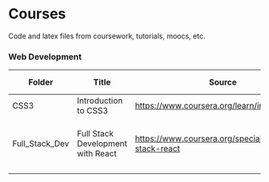 # Courses

Code and latex files from coursework, tutorials, moocs, etc.

### Web Development

| **Folder** | **Title** | **Source** | **Skills / Tools** |
|---|---|---|---|
| CSS3 | Introduction to CSS3 | https://www.coursera.org/learn/introcss | CSS, Web Design |
| Full_Stack_Dev | Full Stack Development with React | https://www.coursera.org/specializations/full-stack-react | Bootstrap, Node.js, jQuery, SASS, Express.js |
|  |  |  |  |
